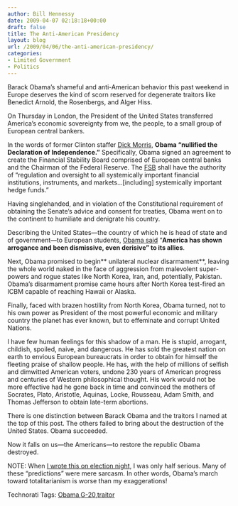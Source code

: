 ```yaml
---
author: Bill Hennessy
date: 2009-04-07 02:18:18+00:00
draft: false
title: The Anti-American Presidency
layout: blog
url: /2009/04/06/the-anti-american-presidency/
categories:
- Limited Government
- Politics
---
```


Barack Obama’s shameful and anti-American behavior this past weekend in Europe deserves the kind of scorn reserved for degenerate traitors like Benedict Arnold, the Rosenbergs, and Alger Hiss.

 

On Thursday in London, the President of the United States transferred America’s economic sovereignty from we, the people, to a small group of European central bankers.

 

In the words of former Clinton staffer [Dick Morris](https://www.dickmorris.com/blog/2009/04/06/the-declaration-of-independence-has-been-repealed/#more-568), **Obama “nullified the Declaration of Independence.”** Specifically, Obama signed an agreement to create the Financial Stability Board comprised of European central banks and the Chairman of the Federal Reserve. The [FSB](https://www.google.com/hostednews/ap/article/ALeqM5g19Ud_lbAggIp4FGT5xE2es_juMAD97AFRVG1) shall have the authority of “regulation and oversight to all systemically important financial institutions, instruments, and markets…[including] systemically important hedge funds.”

 

Having singlehanded, and in violation of the Constitutional requirement of obtaining the Senate’s advice and consent for treaties, Obama went on to the continent to humiliate and denigrate his country.

 

Describing the United States—the country of which he is head of state and of government—to European students, [Obama said](https://www.telegraph.co.uk/news/worldnews/northamerica/usa/barackobama/5100338/Barack-Obama-arrogant-US-has-been-dismissive-to-allies.html) “**America has shown arrogance and been dismissive, even derisive” to its allies**.

 

Next, Obama promised to begin** unilateral nuclear disarmament**, leaving the whole world naked in the face of aggression from malevolent super-powers and rogue states like North Korea, Iran, and, potentially, Pakistan. Obama’s disarmament promise came hours after North Korea test-fired an ICBM capable of reaching Hawaii or Alaska.

 

Finally, faced with brazen hostility from North Korea, Obama turned, not to his own power as President of the most powerful economic and military country the planet has ever known, but to effeminate and corrupt United Nations.

 

I have few human feelings for this shadow of a man. He is stupid, arrogant, childish, spoiled, naive, and dangerous. He has sold the greatest nation on earth to envious European bureaucrats in order to obtain for himself the fleeting praise of shallow people. He has, with the help of millions of selfish and dimwitted American voters, undone 230 years of American progress and centuries of Western philosophical thought. His work would not be more effective had he gone back in time and convinced the mothers of Socrates, Plato, Aristotle, Aquinas, Locke, Rousseau, Adam Smith, and Thomas Jefferson to obtain late-term abortions.

 

There is one distinction between Barack Obama and the traitors I named at the top of this post. The others failed to bring about the destruction of the United States. Obama succeeded. 

 

Now it falls on us—the Americans—to restore the republic Obama destroyed.

 

NOTE: When [I wrote this on election night](https://hennessysview.com/2008/11/04/were-all-communists-now/), I was only half serious. Many of these “predictions” were mere sarcasm. In other words, Obama’s march toward totalitarianism is worse than my exaggerations!

 

Technorati Tags: [Obama](https://technorati.com/tags/Obama),[G-20](https://technorati.com/tags/G-20),[traitor](https://technorati.com/tags/traitor)

